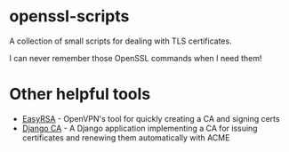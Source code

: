 # openssl-scripts
A collection of small scripts for dealing with TLS certificates.

I can never remember those OpenSSL commands when I need them!

# Other helpful tools

* [EasyRSA](https://github.com/OpenVPN/easy-rsa) - OpenVPN's tool for quickly creating a CA and signing certs
* [Django CA](https://github.com/mathiasertl/django-ca) - A Django application implementing a CA for issuing certificates and renewing them automatically with ACME
